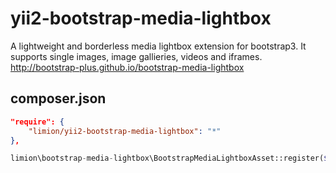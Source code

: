 # yii2-bootstrap-media-lightbox
A lightweight and borderless media lightbox extension for bootstrap3. It supports single images, image gallieries, videos and iframes. http://bootstrap-plus.github.io/bootstrap-media-lightbox

composer.json
-----
```json
"require": {
    "limion/yii2-bootstrap-media-lightbox": "*"
},
```

```php
limion\bootstrap-media-lightbox\BootstrapMediaLightboxAsset::register($this);
```

